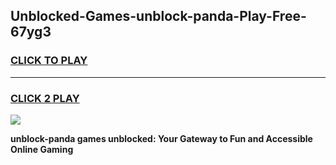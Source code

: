 
## Unblocked-Games-unblock-panda-Play-Free-67yg3
<h3>
<a href="https://premium76.site?title=unblock-panda&ref=19M">CLICK TO PLAY</a></h3>
<hr>

<h3>
<a href="https://premium76.site?title=unblock-panda&ref=19M">CLICK 2 PLAY</a>
  
</h3>

<a href="https://premium76.site?title=unblock-panda&ref=19M"><img src="https://clearcache.store/games.png"></a>


**unblock-panda games unblocked: Your Gateway to Fun and Accessible Online Gaming**
